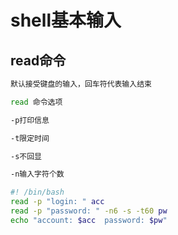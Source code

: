 # shell基本输入

## read命令

```bash
默认接受键盘的输入，回车符代表输入结束

read 命令选项

-p打印信息

-t限定时间

-s不回显

-n输入字符个数
```

```bash
#! /bin/bash
read -p "login: " acc
read -p "password: " -n6 -s -t60 pw
echo "account: $acc  password: $pw"
```

